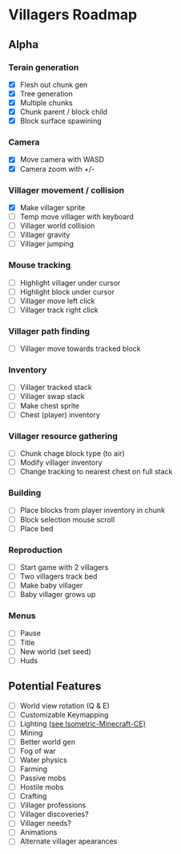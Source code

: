 # Villagers Roadmap

## Alpha
### Terain generation
- [x] Flesh out chunk gen
- [x] Tree generation
- [x] Multiple chunks
- [x] Chunk parent / block child
- [x] Block surface spawining
### Camera
- [x] Move camera with WASD
- [x] Camera zoom with +/-
### Villager movement / collision
- [x] Make villager sprite
- [ ] Temp move villager with keyboard
- [ ] Villager world collision
- [ ] Villager gravity
- [ ] Villager jumping
### Mouse tracking
- [ ] Highlight villager under cursor
- [ ] Highlight block under cursor
- [ ] Villager move left click
- [ ] Villager track right click
### Villager path finding
- [ ] Villager move towards tracked block
### Inventory
- [ ]  Villager tracked stack
- [ ]  Villager swap stack
- [ ]  Make chest sprite
- [ ]  Chest (player) inventory
### Villager resource gathering
- [ ]  Chunk chage block type (to air)
- [ ]  Modify villager inventory
- [ ]  Change tracking to nearest chest on full stack
### Building
- [ ]  Place blocks from player inventory in chunk
- [ ]  Block selection mouse scroll
- [ ]  Place bed
### Reproduction
- [ ]  Start game with 2 villagers
- [ ]  Two villagers track bed
- [ ]  Make baby villager
- [ ]  Baby villager grows up
### Menus
- [ ]  Pause
- [ ]  Title
- [ ]  New world (set seed)
- [ ]  Huds

## Potential Features
- [ ] World view rotation (Q & E)
- [ ] Customizable Keymapping
- [ ] Lighting [(see Isometric-Minecraft-CE)](https://github.com/Michael2-3B/Isometric-Minecraft-CE/blob/master/src/main.c#L993)
- [ ] Mining
- [ ] Better world gen
- [ ] Fog of war
- [ ] Water physics
- [ ] Farming
- [ ] Passive mobs
- [ ] Hostile mobs
- [ ] Crafting
- [ ] Villager professions
- [ ] Villager discoveries?
- [ ] Villager needs?
- [ ] Animations
- [ ] Alternate villager apearances